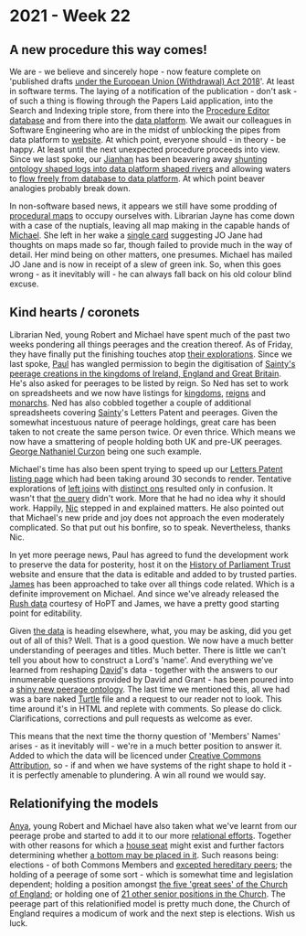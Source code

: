 # 2021 - Week 22

## A new procedure this way comes!

We are - we believe and sincerely hope - now feature complete on 'published drafts [under the European Union (Withdrawal) Act 2018](https://www.legislation.gov.uk/ukpga/2018/16/schedule/8/enacted#schedule-8-paragraph-14)'. At least in software terms. The laying of a notification of the publication - don't ask - of such a thing is flowing through the Papers Laid application, into the Search and Indexing triple store, from there into the [Procedure Editor database](https://github.com/ukparliament/ontologies/blob/master/procedure/meta/editor/schema.png) and from there into the [data platform](https://api.parliament.uk/). We await our colleagues in Software Engineering who are in the midst of unblocking the pipes from data platform to [website](https://statutoryinstruments.parliament.uk/). At which point, everyone should - in theory - be happy. At least until the next unexpected procedure proceeds into view. Since we last spoke, our [Jianhan](https://twitter.com/jianhanzhu) has been beavering away [shunting ontology shaped logs into data platform shaped rivers](https://trello.com/c/Jrysyf83/7-add-published-drafts-to-physical-ontology) and allowing waters to [flow freely from database to data platform](https://trello.com/c/CNuySfFU/22-orchestrate-published-draft-data-in-to-data-platform-triple-store). At which point beaver analogies probably break down.

In non-software based news, it appears we still have some prodding of [procedural maps](https://ukparliament.github.io/ontologies/procedure/flowcharts/published-drafts-under-euwa/logic-gates/published-drafts-under-euwa.pdf) to occupy ourselves with. Librarian Jayne has come down with a case of the nuptials, leaving all map making in the capable hands of [Michael](https://twitter.com/fantasticlife). She left in her wake a [single card](https://trello.com/c/F1etoEdn/26-edits-to-procedure-maps-from-jw) suggesting JO Jane had thoughts on maps made so far, though failed to provide much in the way of detail. Her mind being on other matters, one presumes. Michael has mailed JO Jane and is now in receipt of a slew of green ink. So, when this goes wrong - as it inevitably will - he can always fall back on his old colour blind excuse.

## Kind hearts / coronets

Librarian Ned, young Robert and Michael have spent much of the past two weeks pondering all things peerages and the creation thereof. As of Friday, they have finally put the finishing touches atop [their explorations](https://api.parliament.uk/peerages). Since we last spoke, [Paul](https://twitter.com/pseaward1) has wangled permission to begin the digitisation of [Sainty's peerage creations in the kingdoms of Ireland, England and Great Britain](https://www.wiley.com/en-gb/Peerage+Creations%3A+Chronological+Lists+of+Creations+in+the+Peerages+of+England+and+Great+Britain+1649+1800+and+of+Ireland+1603+1898-p-9781405180436). He's also asked for peerages to be listed by reign. So Ned has set to work on spreadsheets and we now have listings for [kingdoms](https://api.parliament.uk/peerages/kingdoms), [reigns](https://api.parliament.uk/peerages/reigns) and [monarchs](https://api.parliament.uk/peerages/monarchs). Ned has also cobbled together a couple of additional spreadsheets covering [Sainty](https://en.wikipedia.org/wiki/John_Sainty_(parliamentary_official))'s Letters Patent and peerages. Given the somewhat incestuous nature of peerage holdings, great care has been taken to not create the same person twice. Or even thrice. Which means we now have a smattering of people holding both UK and pre-UK peerages. [George Nathaniel Curzon](https://api.parliament.uk/peerages/people/711) being one such example.

Michael's time has also been spent trying to speed up our [Letters Patent listing page](https://api.parliament.uk/peerages/letters-patent) which had been taking around 30 seconds to render. Tentative explorations of [left joins](https://www.w3schools.com/sql/sql_join_left.asp) with [distinct ons](https://www.geekytidbits.com/postgres-distinct-on/) resulted only in confusion. It wasn't that [the query](https://github.com/ukparliament/peerages/blob/master/app/controllers/letters_patent_controller.rb#L6) didn't work. More that he had no idea why it should work. Happily, [Nic](https://twitter.com/nicferrier) stepped in and explained matters. He also pointed out that Michael's new pride and joy does not approach the even moderately complicated. So that put out his bonfire, so to speak. Nevertheless, thanks Nic.

In yet more peerage news, Paul has agreed to fund the development work to preserve the data for posterity, host it on the [History of Parliament Trust](https://www.historyofparliamentonline.org/) website and ensure that the data is editable and added to by trusted parties. [James](https://twitter.com/jamesjefferies) has been approached to take over all things code related. Which is a definite improvement on Michael. And since we've already released the [Rush data](https://membersafter1832.historyofparliamentonline.org/) courtesy of HoPT and James, we have a pretty good starting point for editability.

Given [the data](https://api.parliament.uk/peerages/meta/schema) is heading elsewhere, what, you may be asking, did you get out of all of this? Well. That is a good question. We now have a much better understanding of peerages and titles. Much better. There is little we can't tell you about how to construct a Lord's 'name'. And everything we've learned from reshaping [David](https://twitter.com/clerkly)'s data - together with the answers to our innumerable questions provided by David and Grant - has been poured into a [shiny new peerage ontology](https://ukparliament.github.io/ontologies/peerage/peerage-ontology.html). The last time we mentioned this, all we had was a bare naked [Turtle](https://en.wikipedia.org/wiki/Turtle_(syntax)) file and a request to our reader not to look. This time around it's in HTML and replete with comments. So please do click. Clarifications, corrections and pull requests as welcome as ever.

This means that the next time the thorny question of 'Members' Names' arises - as it inevitably will - we're in a much better position to answer it. Added to which the data will be licenced under [Creative Commons Attribution](https://creativecommons.org/licenses/by/3.0/), so - if and when we have systems of the right shape to hold it - it is perfectly amenable to plundering. A win all round we would say.

## Relationifying the models

[Anya](https://twitter.com), young Robert and Michael have also taken what we've learnt from our peerage probe and started to add it to our more [relational efforts](https://ukparliament.github.io/ontologies/meta/relational/). Together with other reasons for which a [house seat](https://ukparliament.github.io/ontologies/house-membership/house-membership-ontology.html#d4e29) might exist and further factors determining whether [a bottom may be placed in it](https://ukparliament.github.io/ontologies/house-membership/house-membership-ontology.html#d4e63). Such reasons being: elections - of both Commons Members and [excepted hereditary peers](https://en.wikipedia.org/wiki/By-elections_to_the_House_of_Lords); the holding of a peerage of some sort - which is somewhat time and legislation dependent; holding a position amongst [the five 'great sees' of the Church of England](https://en.wikipedia.org/wiki/List_of_bishops_in_the_Church_of_England#Lords_Spiritual_with_ex_officio_seniority); or holding one of [21 other senior positions in the Church](https://en.wikipedia.org/wiki/List_of_bishops_in_the_Church_of_England#Lords_Spiritual_with_seniority_of_service). The peerage part of this relationified model is pretty much done, the Church of England requires a modicum of work and the next step is elections. Wish us luck.